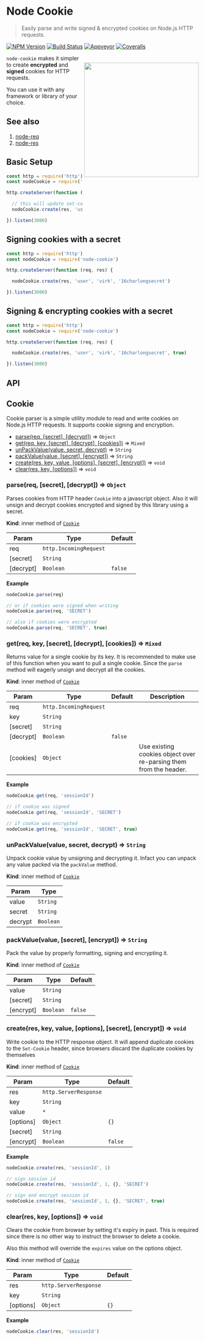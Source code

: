 
# Node Cookie

> Easily parse and write signed & encrypted cookies on Node.js HTTP requests.

[![NPM Version][npm-image]][npm-url]
[![Build Status][travis-image]][travis-url]
[![Appveyor][appveyor-image]][appveyor-url]
[![Coveralls][coveralls-image]][coveralls-url]

<a href="http://res.cloudinary.com/adonisjs/image/upload/q_100/v1502279403/poppinss_z8uk2j.png">
<img src="http://res.cloudinary.com/adonisjs/image/upload/q_100/v1502279403/poppinss_z8uk2j.png" width="300px" align="right" vspace="20px" />
</a>

`node-cookie` makes it simpler to create **encrypted** and **signed** cookies for HTTP requests.

You can use it with any framework or library of your choice.

## See also

1. [node-req](https://npmjs.org/package/node-req)
2. [node-res](https://npmjs.org/package/node-res)

## Basic Setup

```javascript
const http = require('http')
const nodeCookie = require('node-cookie')

http.createServer(function (req, res) {

  // this will update set-cookie header on res object.
  nodeCookie.create(res, 'user', 'virk')

}).listen(3000)
```

## Signing cookies with a secret

```javascript
const http = require('http')
const nodeCookie = require('node-cookie')

http.createServer(function (req, res) {

  nodeCookie.create(res, 'user', 'virk', '16charlongsecret')

}).listen(3000)
```

## Signing & encrypting cookies with a secret

```javascript
const http = require('http')
const nodeCookie = require('node-cookie')

http.createServer(function (req, res) {

  nodeCookie.create(res, 'user', 'virk', '16charlongsecret', true)

}).listen(3000)
```

## API

<a name="module_Cookie"></a>

## Cookie
Cookie parser is a simple utility module to read
and write cookies on Node.js HTTP requests.
It supports cookie signing and encryption.

* [parse(req, [secret], [decrypt])](#module_Cookie..parse) ⇒ <code>Object</code>
* [get(req, key, [secret], [decrypt], [cookies])](#module_Cookie..get) ⇒ <code>Mixed</code>
* [unPackValue(value, secret, decrypt)](#module_Cookie..unPackValue) ⇒ <code>String</code>
* [packValue(value, [secret], [encrypt])](#module_Cookie..packValue) ⇒ <code>String</code>
* [create(res, key, value, [options], [secret], [encrypt])](#module_Cookie..create) ⇒ <code>void</code>
* [clear(res, key, [options])](#module_Cookie..clear) ⇒ <code>void</code>

<a name="module_Cookie..parse"></a>

### parse(req, [secret], [decrypt]) ⇒ <code>Object</code>
Parses cookies from HTTP header `Cookie` into
a javascript object. Also it will unsign
and decrypt cookies encrypted and signed
by this library using a secret.

**Kind**: inner method of [<code>Cookie</code>](#module_Cookie)  

| Param | Type | Default |
| --- | --- | --- |
| req | <code>http.IncomingRequest</code> |  | 
| [secret] | <code>String</code> | <code></code> | 
| [decrypt] | <code>Boolean</code> | <code>false</code> | 

**Example**  
```js
nodeCookie.parse(req)

// or if cookies were signed when writing
nodeCookie.parse(req, 'SECRET')

// also if cookies were encrypted
nodeCookie.parse(req, 'SECRET', true)
```
<a name="module_Cookie..get"></a>

### get(req, key, [secret], [decrypt], [cookies]) ⇒ <code>Mixed</code>
Returns value for a single cookie by its key. It is
recommended to make use of this function when you
want to pull a single cookie. Since the `parse`
method will eagerly unsign and decrypt all the
cookies.

**Kind**: inner method of [<code>Cookie</code>](#module_Cookie)  

| Param | Type | Default | Description |
| --- | --- | --- | --- |
| req | <code>http.IncomingRequest</code> |  |  |
| key | <code>String</code> |  |  |
| [secret] | <code>String</code> | <code></code> |  |
| [decrypt] | <code>Boolean</code> | <code>false</code> |  |
| [cookies] | <code>Object</code> | <code></code> | Use existing cookies object over re-parsing them from the header. |

**Example**  
```js
nodeCookie.get(req, 'sessionId')

// if cookie was signed
nodeCookie.get(req, 'sessionId', 'SECRET')

// if cookie was encrypted
nodeCookie.get(req, 'sessionId', 'SECRET', true)
```
<a name="module_Cookie..unPackValue"></a>

### unPackValue(value, secret, decrypt) ⇒ <code>String</code>
Unpack cookie value by unsigning and decrypting
it. Infact you can unpack any value packed via
the `packValue` method.

**Kind**: inner method of [<code>Cookie</code>](#module_Cookie)  

| Param | Type |
| --- | --- |
| value | <code>String</code> | 
| secret | <code>String</code> | 
| decrypt | <code>Boolean</code> | 

<a name="module_Cookie..packValue"></a>

### packValue(value, [secret], [encrypt]) ⇒ <code>String</code>
Pack the value by properly formatting,
signing and encrypting it.

**Kind**: inner method of [<code>Cookie</code>](#module_Cookie)  

| Param | Type | Default |
| --- | --- | --- |
| value | <code>String</code> |  | 
| [secret] | <code>String</code> | <code></code> | 
| [encrypt] | <code>Boolean</code> | <code>false</code> | 

<a name="module_Cookie..create"></a>

### create(res, key, value, [options], [secret], [encrypt]) ⇒ <code>void</code>
Write cookie to the HTTP response object. It will append
duplicate cookies to the `Set-Cookie` header, since
browsers discard the duplicate cookies by themselves

**Kind**: inner method of [<code>Cookie</code>](#module_Cookie)  

| Param | Type | Default |
| --- | --- | --- |
| res | <code>http.ServerResponse</code> |  | 
| key | <code>String</code> |  | 
| value | <code>\*</code> |  | 
| [options] | <code>Object</code> | <code>{}</code> | 
| [secret] | <code>String</code> | <code></code> | 
| [encrypt] | <code>Boolean</code> | <code>false</code> | 

**Example**  
```js
nodeCookie.create(res, 'sessionId', 1)

// sign session id
nodeCookie.create(res, 'sessionId', 1, {}, 'SECRET')

// sign and encrypt session id
nodeCookie.create(res, 'sessionId', 1, {}, 'SECRET', true)
```
<a name="module_Cookie..clear"></a>

### clear(res, key, [options]) ⇒ <code>void</code>
Clears the cookie from browser by setting it's expiry
in past. This is required since there is no other
way to instruct the browser to delete a cookie.

Also this method will override the `expires` value on
the options object.

**Kind**: inner method of [<code>Cookie</code>](#module_Cookie)  

| Param | Type | Default |
| --- | --- | --- |
| res | <code>http.ServerResponse</code> |  | 
| key | <code>String</code> |  | 
| [options] | <code>Object</code> | <code>{}</code> | 

**Example**  
```js
nodeCookie.clear(res, 'sessionId')
```

[appveyor-image]: https://img.shields.io/appveyor/ci/thetutlage/node-cookie/master.svg?style=flat-square
[appveyor-url]: https://ci.appveyor.com/project/thetutlage/node-cookie

[npm-image]: https://img.shields.io/npm/v/node-cookie.svg?style=flat-square
[npm-url]: https://npmjs.org/package/node-cookie

[travis-image]: https://img.shields.io/travis/poppinss/node-cookie/master.svg?style=flat-square
[travis-url]: https://travis-ci.org/poppinss/node-cookie

[coveralls-image]: https://img.shields.io/coveralls/poppinss/node-cookie/develop.svg?style=flat-square
[coveralls-url]: https://coveralls.io/github/poppinss/node-cookie 
